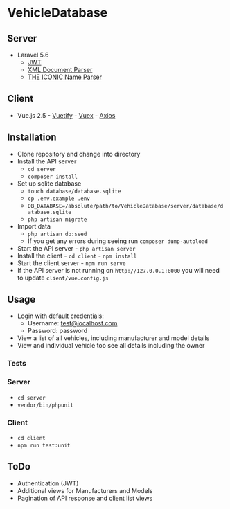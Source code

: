 # VehicleDatabase

## Server

- Laravel 5.6
  - [JWT](https://github.com/tymondesigns/jwt-auth)
  - [XML Document Parser](https://github.com/orchestral/parser)
  - [THE ICONIC Name Parser](https://github.com/theiconic/name-parser)

## Client

- Vue.js 2.5 - [Vuetify](https://vuetifyjs.com/en/) - [Vuex](https://vuex.vuejs.org/) - [Axios](https://www.axios.com/)

## Installation

- Clone repository and change into directory
- Install the API server
  - `cd server`
  - `composer install`
- Set up sqlite database
  - `touch database/database.sqlite`
  - `cp .env.example .env`
  - `DB_DATABASE=/absolute/path/to/VehicleDatabase/server/database/database.sqlite`
  - `php artisan migrate`
- Import data
  - `php artisan db:seed`
  - If you get any errors during seeing run `composer dump-autoload`
- Start the API server - `php artisan server`
- Install the client - `cd client` - `npm install`
- Start the client server - `npm run serve`
- If the API server is not running on `http://127.0.0.1:8000` you will need to update `client/vue.config.js`

## Usage

- Login with default credentials:
  - Username: test@localhost.com
  - Password: password
- View a list of all vehicles, including manufacturer and model details
- View and individual vehicle too see all details including the owner

### Tests

### Server

- `cd server`
- `vendor/bin/phpunit`

### Client

- `cd client`
- `npm run test:unit`

## ToDo

- Authentication (JWT)
- Additional views for Manufacturers and Models
- Pagination of API response and client list views
